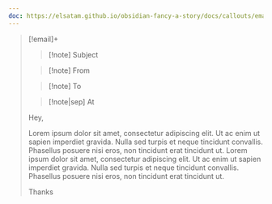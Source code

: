 ```yaml
---
doc: https://elsatam.github.io/obsidian-fancy-a-story/docs/callouts/email.html
---
```


> [!email]+ 
> > [!note] Subject
> > &nbsp;
>
> > [!note] From
> > &nbsp;
>
> > [!note] To
> > &nbsp;
>
> > [!note|sep] At
> > &nbsp;
> 
> Hey,
>
> Lorem ipsum dolor sit amet, consectetur adipiscing elit. Ut ac enim ut sapien imperdiet gravida. Nulla sed turpis et neque tincidunt convallis. Phasellus posuere nisi eros, non tincidunt erat tincidunt ut.
> Lorem ipsum dolor sit amet, consectetur adipiscing elit. Ut ac enim ut sapien imperdiet gravida. Nulla sed turpis et neque tincidunt convallis. Phasellus posuere nisi eros, non tincidunt erat tincidunt ut.
>
> Thanks